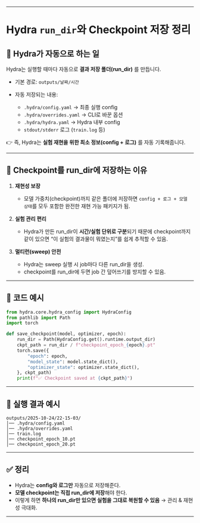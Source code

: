 
---

# Hydra `run_dir`와 Checkpoint 저장 정리

## 🔹 Hydra가 자동으로 하는 일

Hydra는 실행할 때마다 자동으로 **결과 저장 폴더(run_dir)** 를 만듭니다.

* 기본 경로: `outputs/날짜/시간`
* 자동 저장되는 내용:

  * `.hydra/config.yaml` → 최종 실행 config
  * `.hydra/overrides.yaml` → CLI로 바꾼 옵션
  * `.hydra/hydra.yaml` → Hydra 내부 config
  * `stdout/stderr` 로그 (`train.log` 등)

👉 즉, Hydra는 **실험 재현을 위한 최소 정보(config + 로그)** 를 자동 기록해줍니다.

---

## 🔹 Checkpoint를 run_dir에 저장하는 이유

1. **재현성 보장**

   * 모델 가중치(checkpoint)까지 같은 폴더에 저장하면
     `config + 로그 + 모델 상태`를 모두 포함한 완전한 재현 가능 패키지가 됨.

2. **실험 관리 편리**

   * Hydra가 만든 run_dir이 **시간/실험 단위로 구분**되기 때문에
     checkpoint까지 같이 있으면 “이 실험의 결과물이 뭐였는지”를 쉽게 추적할 수 있음.

3. **멀티런(sweep) 안전**

   * Hydra는 sweep 실행 시 job마다 다른 run_dir을 생성.
   * checkpoint를 run_dir에 두면 job 간 덮어쓰기를 방지할 수 있음.

---

## 🔹 코드 예시

```python
from hydra.core.hydra_config import HydraConfig
from pathlib import Path
import torch

def save_checkpoint(model, optimizer, epoch):
    run_dir = Path(HydraConfig.get().runtime.output_dir)
    ckpt_path = run_dir / f"checkpoint_epoch_{epoch}.pt"
    torch.save({
        "epoch": epoch,
        "model_state": model.state_dict(),
        "optimizer_state": optimizer.state_dict(),
    }, ckpt_path)
    print(f"✅ Checkpoint saved at {ckpt_path}")
```

---

## 📂 실행 결과 예시

```
outputs/2025-10-24/22-15-03/
│── .hydra/config.yaml
│── .hydra/overrides.yaml
│── train.log
│── checkpoint_epoch_10.pt
│── checkpoint_epoch_20.pt
```

---

## ✅ 정리

* Hydra는 **config와 로그만** 자동으로 저장해준다.
* **모델 checkpoint는 직접 run_dir에 저장**해야 한다.
* 이렇게 하면 **하나의 run_dir만 있으면 실험을 그대로 복원할 수 있음** → 관리 & 재현성 극대화.

---

